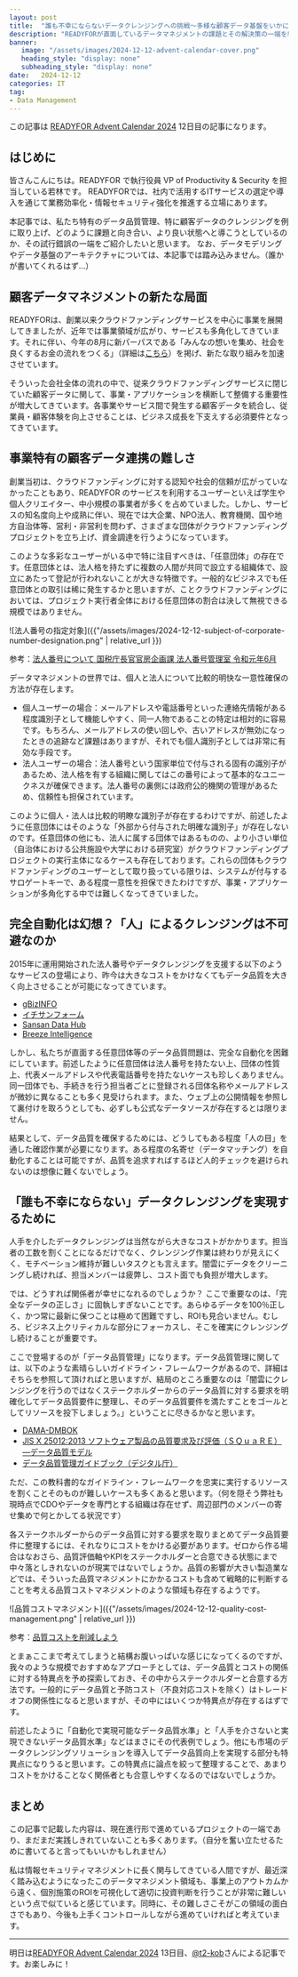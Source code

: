 ```yaml
---
layout: post
title:  "誰も不幸にならないデータクレンジングへの挑戦〜多様な顧客データ基盤をいかに整理するか〜"
description: "READYFORが直面しているデータマネジメントの課題とその解決策の一端を紹介"
banner: 
   image: "/assets/images/2024-12-12-advent-calendar-cover.png"
   heading_style: "display: none"
   subheading_style: "display: none"
date:   2024-12-12
categories: IT
tag: 
- Data Management
---
```


この記事は [READYFOR Advent Calendar 2024](https://qiita.com/advent-calendar/2024/readyfor) 12日目の記事になります。

## はじめに
皆さんこんにちは。READYFOR で執行役員 VP of Productivity & Security を担当している若林です。 
READYFORでは、社内で活用するITサービスの選定や導入を通じて業務効率化・情報セキュリティ強化を推進する立場にあります。

本記事では、私たち特有のデータ品質管理、特に顧客データのクレンジングを例に取り上げ、どのように課題と向き合い、より良い状態へと導こうとしているのか、その試行錯誤の一端をご紹介したいと思います。
なお、データモデリングやデータ基盤のアーキテクチャについては、本記事では踏み込みません。（誰かが書いてくれるはず...）

## 顧客データマネジメントの新たな局面
READYFORは、創業以来クラウドファンディングサービスを中心に事業を展開してきましたが、近年では事業領域が広がり、サービスも多角化してきています。それに伴い、今年の8月に新パーパスである「みんなの想いを集め、社会を良くするお金の流れをつくる」（詳細は[こちら](https://blog.readyfor.jp/n/n0759b743c861)）を掲げ、新たな取り組みを加速させています。

そういった会社全体の流れの中で、従来クラウドファンディングサービスに閉じていた顧客データに関して、事業・アプリケーションを横断して整備する重要性が増大してきています。各事業やサービス間で発生する顧客データを統合し、従業員・顧客体験を向上させることは、ビジネス成長を下支えする必須要件となってきています。

## 事業特有の顧客データ連携の難しさ
創業当初は、クラウドファンディングに対する認知や社会的信頼が広がっていなかったこともあり、READYFOR のサービスを利用するユーザーといえば学生や個人クリエイター、中小規模の事業者が多くを占めていました。しかし、サービスの知名度向上や成熟に伴い、現在では大企業、NPO法人、教育機関、国や地方自治体等、営利・非営利を問わず、さまざまな団体がクラウドファンディングプロジェクトを立ち上げ、資金調達を行うようになっています。

このような多彩なユーザーがいる中で特に注目すべきは、「任意団体」の存在です。任意団体とは、法人格を持たずに複数の人間が共同で設立する組織体で、設立にあたって登記が行われないことが大きな特徴です。一般的なビジネスでも任意団体との取引は稀に発生するかと思いますが、ことクラウドファンディングにおいては、プロジェクト実行者全体における任意団体の割合は決して無視できる規模ではありません。

![法人番号の指定対象]({{"/assets/images/2024-12-12-subject-of-corporate-number-designation.png" | relative_url }})

参考：[法人番号について 国税庁長官官房企画課 法人番号管理室 令和元年6月](https://www.city.kanoya.lg.jp/documents/686/houjin_v2.pdf)

データマネジメントの世界では、個人と法人について比較的明快な一意性確保の方法が存在します。

- 個人ユーザーの場合：メールアドレスや電話番号といった連絡先情報がある程度識別子として機能しやすく、同一人物であることの特定は相対的に容易です。もちろん、メールアドレスの使い回しや、古いアドレスが無効になったときの追跡など課題はありますが、それでも個人識別子としては非常に有効な手段です。
- 法人ユーザーの場合：法人番号という国家単位で付与される固有の識別子があるため、法人格を有する組織に関してはこの番号によって基本的なユニークネスが確保できます。法人番号の裏側には政府公的機関の管理があるため、信頼性も担保されています。

このように個人・法人は比較的明瞭な識別子が存在するわけですが、前述したように任意団体にはそのような「外部から付与された明確な識別子」が存在しないのです。任意団体の他にも、法人に属する団体ではあるものの、より小さい単位（自治体における公共施設や大学における研究室）がクラウドファンディングプロジェクトの実行主体になるケースも存在しております。これらの団体もクラウドファンディングのユーザーとして取り扱っている限りは、システムが付与するサロゲートキーで、ある程度一意性を担保できたわけですが、事業・アプリケーションが多角化する中では難しくなってきていました。

## 完全自動化は幻想？「人」によるクレンジングは不可避なのか
2015年に運用開始された法人番号やデータクレンジングを支援する以下のようなサービスの登場により、昨今は大きなコストをかけなくてもデータ品質を大きく向上させることが可能になってきています。

- [gBizINFO](https://info.gbiz.go.jp/index.html)
- [イチサンフォーム](https://ichisan.jp/form/)
- [Sansan Data Hub](https://jp.sansan.com/function/customer_data/)
- [Breeze Intelligence](https://www.hubspot.jp/products/artificial-intelligence/data-enrichment)

しかし、私たちが直面する任意団体等のデータ品質問題は、完全な自動化を困難にしています。前述したように任意団体は法人番号を持たない上、団体の性質上、代表メールアドレスや代表電話番号を持たないケースも珍しくありません。同一団体でも、手続きを行う担当者ごとに登録される団体名称やメールアドレスが微妙に異なることも多く見受けられます。また、ウェブ上の公開情報を参照して裏付けを取ろうとしても、必ずしも公式なデータソースが存在するとは限りません。

結果として、データ品質を確保するためには、どうしてもある程度「人の目」を通した確認作業が必要になります。ある程度の名寄せ（データマッチング）を自動化することは可能ですが、品質を追求すればするほど人的チェックを避けられないのは想像に難くないでしょう。

## 「誰も不幸にならない」データクレンジングを実現するために
人手を介したデータクレンジングは当然ながら大きなコストがかかります。担当者の工数を割くことになるだけでなく、クレンジング作業は終わりが見えにくく、モチベーション維持が難しいタスクとも言えます。闇雲にデータをクリーニングし続ければ、担当メンバーは疲弊し、コスト面でも負担が増大します。

では、どうすれば関係者が幸せになれるのでしょうか？
ここで重要なのは、「完全なデータの正しさ」に固執しすぎないことです。あらゆるデータを100％正しく、かつ常に最新に保つことは極めて困難ですし、ROIも見合いません。むしろ、ビジネス上クリティカルな部分にフォーカスし、そこを確実にクレンジングし続けることが重要です。

ここで登場するのが「データ品質管理」になります。データ品質管理に関しては、以下のような素晴らしいガイドライン・フレームワークがあるので、詳細はそちらを参照して頂ければと思いますが、結局のところ重要なのは「闇雲にクレンジングを行うのではなくステークホルダーからのデータ品質に対する要求を明確化してデータ品質要件に整理し、そのデータ品質要件を満たすことをゴールとしてリソースを投下しましょう。」ということに尽きるかなと思います。

- [DAMA-DMBOK](https://www.dama.org/cpages/body-of-knowledge)
- [JIS X 25012:2013 ソフトウェア製品の品質要求及び評価（ＳＱｕａＲＥ）―データ品質モデル](https://kikakurui.com/x2/X25012-2013-01.html)
- [データ品質管理ガイドブック（デジタル庁）](https://github.com/JDA-DM/GIF/blob/v1.38/460_%E5%AE%9F%E8%B7%B5%E3%82%AC%E3%82%A4%E3%83%89%E3%83%96%E3%83%83%E3%82%AF/md/468-1_guidebook_dataquality.md)

ただ、この教科書的なガイドライン・フレームワークを忠実に実行するリソースを割くことそのものが難しいケースも多くあると思います。（何を隠そう弊社も現時点でCDOやデータを専門とする組織は存在せず、周辺部門のメンバーの寄せ集めで何とかしてる状況です）

各ステークホルダーからのデータ品質に対する要求を取りまとめてデータ品質要件に整理するには、それなりにコストをかける必要があります。ゼロから作る場合はなおさら、品質評価軸やKPIをステークホルダーと合意できる状態にまで中々落としきれないのが現実ではないでしょうか。品質の影響が大きい製造業などでは、そういった品質マネジメントにかかるコストも含めて戦略的に判断することを考える品質コストマネジメントのような領域も存在するようです。

![品質コストマネジメント]({{"/assets/images/2024-12-12-quality-cost-management.png" | relative_url }})

参考：[品質コストを削減しよう](https://www.itec.daikin.co.jp/manufacture/blog/qa_cost/)

とまぁここまで考えてしまうと結構お腹いっぱいな感じになってくるのですが、我々のような規模でおすすめなアプローチとしては、データ品質とコストの関係に対する特異点を予め探索しておき、その中からステークホルダーと合意する方法です。一般的にデータ品質と予防コスト（不良対応コストを除く）はトレードオフの関係性になると思いますが、その中にはいくつか特異点が存在するはずです。

前述したように「自動化で実現可能なデータ品質水準」と「人手を介さないと実現できないデータ品質水準」などはまさにその代表例でしょう。他にも市場のデータクレンジングソリューションを導入してデータ品質向上を実現する部分も特異点になりうると思います。この特異点に論点を絞って整理することで、あまりコストをかけることなく関係者とも合意しやすくなるのではないでしょうか。

## まとめ
この記事で記載した内容は、現在進行形で進めているプロジェクトの一端であり、まだまだ実践しきれていないことも多くあります。（自分を奮い立たせるために書いてると言ってもいいかもしれません）

私は情報セキュリティマネジメントに長く関与してきている人間ですが、最近深く踏み込むようになったこのデータマネジメント領域も、事業上のアウトカムから遠く、個別施策のROIを可視化して適切に投資判断を行うことが非常に難しいという点で似ていると感じています。同時に、その難しさこそがこの領域の面白さでもあり、今後も上手くコントロールしながら進めていければと考えています。

---
明日は[READYFOR Advent Calendar 2024](https://qiita.com/advent-calendar/2024/readyfor) 13日目、[@t2-kob](https://qiita.com/t2-kob)さんによる記事です。お楽しみに！